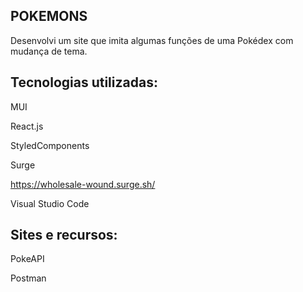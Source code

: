 ## POKEMONS

Desenvolvi um site que imita algumas funções de uma Pokédex com mudança de tema.

## Tecnologias utilizadas:
MUI

React.js

StyledComponents

Surge

https://wholesale-wound.surge.sh/

Visual Studio Code

## Sites e recursos:

PokeAPI

Postman
